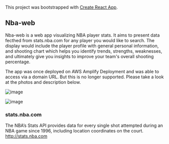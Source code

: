 This project was bootstrapped with [Create React App](https://github.com/facebook/create-react-app).

## Nba-web

Nba-web is a web app visualizing NBA player stats. It aims to present data fecthed from stats.nba.com for any player you would like to search. The display would include the player profile with general personal information, and shooting chart which helps you identify trends, strengths, weaknesses, and ultimately give you insights to improve your team's overall shooting percentage.

The app was once deployed on AWS Amplify Deployment and was able to access via a domain URL. But this is no longer supported. Please take a look at the photos and description below.

![image](https://user-images.githubusercontent.com/60559401/122891478-68179e00-d2f9-11eb-959b-85865b9c9a0d.png)

![image](https://user-images.githubusercontent.com/60559401/122892691-75815800-d2fa-11eb-91f3-451c4d3d105b.png)


### stats.nba.com

The NBA’s Stats API provides data for every single shot attempted during an NBA game since 1996, including location coordinates on the court. http://stats.nba.com
